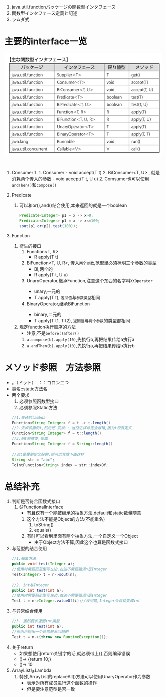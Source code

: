 #
1. java.util.functionパッケージの関数型インタフェース
2. 関数型インタフェース定義と記述
3. ラムダ式
# 主要的interface一览
![Alt text](image.png)
# 
1. Consumer
    1. 
        1. Consumer<T>
            - void accept(T t)
        2. BiConsumer<T, U> , 就是消耗两个传入的参数
            - void accept(T t, U u)
    2. Comsumer也可以使用`andThen()`和`compose()`
    
2. Predicate
    1. 可以和or(),and()结合使用,本来返回的就是一个boolean
        ```java
        Predicate<Integer> p1 = x -> x>0;
        Predicate<Integer> p1 = x -> x<=100;
        sout(p1.or(p2).test(100));
        ```
3. Function
    1. 衍生的接口
        1. Function<T, R>
            - R apply(T t)
        2. BiFunction<T, U, R>, 传入`两个参数`,范型里必须标明三个参数的类型
            - BI,两个的
            - R apply(T t, U u)
        3. UnaryOperator<T>,继承Function,注意这个东西的名字叫`XXOperator`
            - unary,一元的
            - T apply(T t), `返回值`与`参数类型`相同
        4. BinaryOperator<T>,继承BiFunction
            - binary,二元的
            - T apply(T t1, T t2), `返回值`与`两个参数`的类型都相同
    2. 规定function执行顺序的方法
        - 注意,不是`before()after()`
        1. `a.compose(b).apply(10)`,先执行b,再把结果传给a执行a
        2. `a.andThen(b).apply(10)`,先执行a,再把结果传给b执行b
# メソッド参照　方法参照
- 。（ドット）　：：コロン二つ
- 类名::static方法名
- 两个要求
    1. 必须参照函数型接口
    2. 必须参照Static方法
    ```java
    //1.普通的lambda
    Function<String Integer> f = t -> t.length()
    //2.去掉前面的t,然后把.变成::,当然这样肯定会报错,因为t没有定义
    Function<String Integer> f = t::length()
    //3.把t换成类,完成
    Function<String Integer> f = String::length()

    //若t是提前定义好的,则可以写成下面这样
    String str = "abc";
    ToIntFunction<String> index = str::indexOf;
    ```

# 总结补充
1. 判断是否符合函数式接口
    1. @FunctionalInterface
        - 有且仅有一个能被继承的抽象方法,default和static数量随意
        1. 这个方法不能是Object的方法(不能重名)
            1. toString()
            2. equals()
        2. 有时可以看到里面有两个抽象方法,一个自定义一个Object
            - 由于Object方法不算,因此这个也算是函数式接口
2. 与范型的结合使用
    ```java
    //1.抽象方法
    public void test(Integer a);
    //使用时需要把范型写左边,右边不需要强调n是Integer
    Test<Integer> t = n->sout(n);

    //2. int与Integer
    public int test(int a);
    //使用时需要把范型写左边,右边不需要强调n是Integer
    Test t = n->Integer.valueOf(i);//没问题,Integer会自动变成int
    ```
3. 与异常结合使用
    ```java
    //3. 虽然要求返回int类型
    public int test(int a);
    //但明示抛出一个异常是没问题的
    Test t = n->{throw new RuntimeException()};
    ```
4. 关于return
    - 如果想使用return关键字的话,就必须带上{},否则编译错误
    - ()-> {return 10;}
    - ()-> 10
5. ArrayList与Lambda
    1. 特殊,ArrayList的replaceAll()方法可以使用UnaryOperator作为参数
        - 表示对所有成员进行这个函数的操作
        - 但是要注意范型是否一致